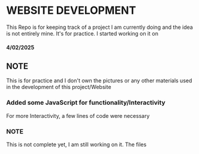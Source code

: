 # WEBSITE DEVELOPMENT
This Repo is for keeping track of a project I am currently doing and the idea is not entirely mine. It's for practice.
I started working on it on 
#### 4/02/2025 

## NOTE
This is for practice and I don't own the pictures or any other materials used in the development of this project/Website

### Added some JavaScript for functionality/Interactivity
For more Interactivity, a few lines of code were necessary

### NOTE
This is not complete yet, I am still working on it.
The files


